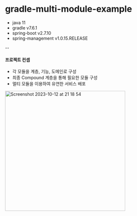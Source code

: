 # gradle-multi-module-example

 - java 11
 - gradle v7.6.1
 - spring-boot v2.7.10
 - spring-management v1.0.15.RELEASE


--
#### 프로젝트 컨셉
 - 각 모듈을 계층, 기능, 도메인로 구성
 - 최종 Compound 계층을 통해 필요한 모듈 구성
 - 멀티 모듈을 이용하여 유연한 서비스 배포



<img width="391" alt="Screenshot 2023-10-12 at 21 18 54" src="https://github.com/letitgobaby/gradle-multi-module-example/assets/48303144/a983de10-906b-4866-904e-713d7484f4cc">

